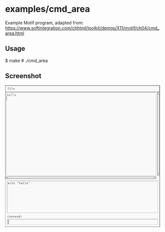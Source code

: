 # examples/cmd_area

Example Motif program, adapted from:
https://www.softintegration.com/chhtml/toolkit/demos/X11/motif/ch04/cmd_area.html

## Usage

$ make
    # ./cmd_area

## Screenshot

![Screenshot](screenshot.jpg?raw=true)
